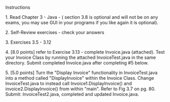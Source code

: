 Instructions
<p>1. Read Chapter 3 - Java - ( section 3.8 is optional and will not be on any exams, you may use GUI in your programs if you like again it is optional).

<p>2. Self-Review exercises - check your answers

<p>3. Exercises 3.5 - 3.12

<p>4. [8.0 points] refer to Exercise 3.13 - complete Invoice.java (attached). Test your Invoice Class by running the attached InvoiceTest.java in the same directory. Submit completed Invoice.java after completing #5 below.

<p>5. [5.0 points] Turn the "Display Invoice" functionality in InvoiceTest.java into a method called "DisplayInvoice" within the Invoice Class. Change InvoiceTest.java to instead call Invoice1.DisplayInvoice() and invoice2.DisplayInvoice() from within "main".  Refer to Fig 3.7 on pg. 80. Submit: InvoiceTest2.java, completed and updated Invoice.java.
